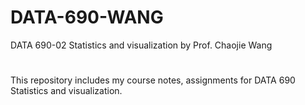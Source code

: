 # DATA-690-WANG
DATA 690-02 Statistics and visualization by Prof. Chaojie Wang
# 
This repository includes my course notes, assignments for DATA 690 Statistics and visualization.
